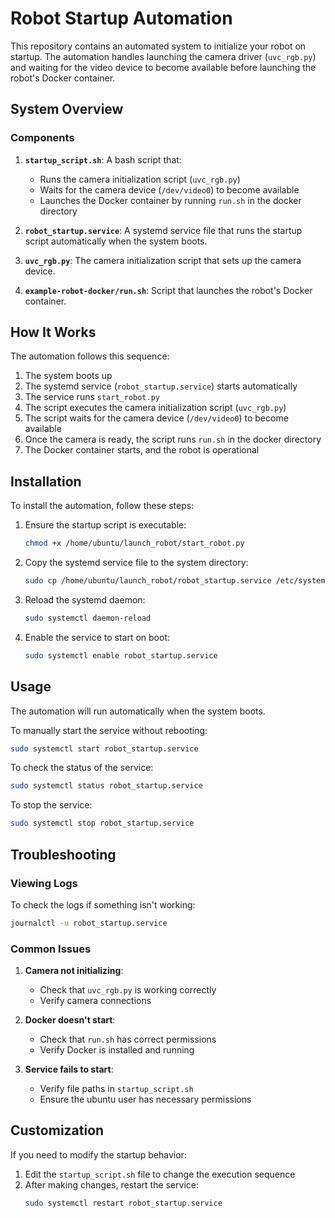 # Robot Startup Automation

This repository contains an automated system to initialize your robot on startup. The automation handles launching the camera driver (`uvc_rgb.py`) and waiting for the video device to become available before launching the robot's Docker container.

## System Overview

### Components

1. **`startup_script.sh`**: A bash script that:
   - Runs the camera initialization script (`uvc_rgb.py`)
   - Waits for the camera device (`/dev/video0`) to become available
   - Launches the Docker container by running `run.sh` in the docker directory

2. **`robot_startup.service`**: A systemd service file that runs the startup script automatically when the system boots.

3. **`uvc_rgb.py`**: The camera initialization script that sets up the camera device.

4. **`example-robot-docker/run.sh`**: Script that launches the robot's Docker container.

## How It Works

The automation follows this sequence:
1. The system boots up
2. The systemd service (`robot_startup.service`) starts automatically
3. The service runs `start_robot.py`
4. The script executes the camera initialization script (`uvc_rgb.py`)
5. The script waits for the camera device (`/dev/video0`) to become available
6. Once the camera is ready, the script runs `run.sh` in the docker directory
7. The Docker container starts, and the robot is operational

## Installation

To install the automation, follow these steps:

1. Ensure the startup script is executable:
   ```bash
   chmod +x /home/ubuntu/launch_robot/start_robot.py
   ```

2. Copy the systemd service file to the system directory:
   ```bash
   sudo cp /home/ubuntu/launch_robot/robot_startup.service /etc/systemd/system/
   ```

3. Reload the systemd daemon:
   ```bash
   sudo systemctl daemon-reload
   ```

4. Enable the service to start on boot:
   ```bash
   sudo systemctl enable robot_startup.service
   ```

## Usage

The automation will run automatically when the system boots. 

To manually start the service without rebooting:
```bash
sudo systemctl start robot_startup.service
```

To check the status of the service:
```bash
sudo systemctl status robot_startup.service
```

To stop the service:
```bash
sudo systemctl stop robot_startup.service
```

## Troubleshooting

### Viewing Logs
To check the logs if something isn't working:
```bash
journalctl -u robot_startup.service
```

### Common Issues

1. **Camera not initializing**:
   - Check that `uvc_rgb.py` is working correctly
   - Verify camera connections

2. **Docker doesn't start**:
   - Check that `run.sh` has correct permissions
   - Verify Docker is installed and running

3. **Service fails to start**:
   - Verify file paths in `startup_script.sh`
   - Ensure the ubuntu user has necessary permissions

## Customization

If you need to modify the startup behavior:

1. Edit the `startup_script.sh` file to change the execution sequence
2. After making changes, restart the service:
   ```bash
   sudo systemctl restart robot_startup.service
   ``` 